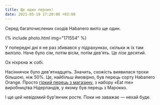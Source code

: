 ```yaml
---
title: Ще один перчик!
date: 2021-05-19 17:20:00 +03:00
---
```


Серед багаточислених сходів Habanero виліз ще один.

{% include photo.html img="171554" %}

У попередні дні я не раз збивався у підрахунках, скільки ж їх там вилізло. Наче було сім, потім вісім, потім дев'ять. Це лізе десятий.

Ох ніхрєна ж собі.

Насіннячок було дев'ятнадцять. Значить, схожість виявилася трохи більшою, ніж 50%. Це, найбільш ймовірно, був перець сорту Habanero Orange. Просто [гіркий перець з магазину][1], з набору «Eat me» виробництва Нідерландів, у якому був перець з Марокко.

І ще цей невідомий бур'янчик росте. Поки не заважає — нехай буде.

[1]: https://twitter.com/kastaneda/status/1384091554306936836
